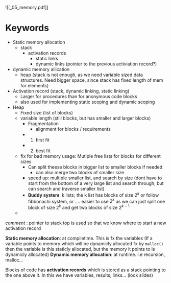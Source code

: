 ![[_05_memory.pdf]]

# Keywords
* Static memory allocation
	* stack
		* activation records
			* static links
			* dynamic links (pointer to the previous activiation record?)
* dynamic memory allication
	* heap (stack is not enough, as we need variable sized data structures. Need bigger space, since stack has fixed length of mem for elements)
* Activation record (stack, dynamic linking, static linking)
	* Larger for procedures than for anonymous code blocks
	* also used for implementing static scoping and dynamic scoping
* Heap
	* Fixed size (list of blocks)
	* variable length  (still blocks, but has smaller and larger blocks)
		* Fragmentation
			* alignment for blocks / requirements
		* 1. first fit
		* 2. best fit
	* fix for bad memory usage: Mutiple free lists for blocks for different sizes
		* Can split theese blocks in bigger list to smaller blocks if needed
			* can also merge two blocks of smaller size
		* speed up: multiple smaller list, and search by size (dont have to start from the bottom of a very large list and search through, but can search and traverse smaller list)
		* **Buddy system**: k lists; the k list has blocks of size $2^k$ or follow fibbonachi system, or .... easier to use $2^k$ as we can just split one block of size $2^k$ and get two blocks of size $2^{k-1}$ 
	* 

_comment_ : pointer to stack top is used so that we know where to start a new activation record


**Static memory allocation**: at compiletime. This is fx the variables (If a variable points to memory which will be dynamicly allocated fx by `malloc()` then the variable is this staticly allocated, but the memory it points to is dynamicly allocated)
**Dynamic memory allocation**: at runtime. I.e recursion, malloc...

Blocks of code has **activation records** which is stored as a stack pointing to the one above it. In this we have variables, results, links... (look slides)